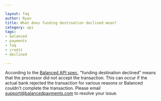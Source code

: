 ```yaml
---

layout: faq
author: Ryan
title: What does funding destination declined mean?
category: api
tags:
- balanced
- payments
- faq
- credit
- declined

---
```


According to the [Balanced API spec](https://github.com/balanced/balanced-api/blob/master/errors.rst), "funding destination declined" means that the processor did not accept the transaction. This can occur if the actual bank rejected the transaction for various reasons or Balanced couldn't complete the transaction. Please email [support@balancedpayments.com](support@balancedpayments.com) to resolve your issue.
